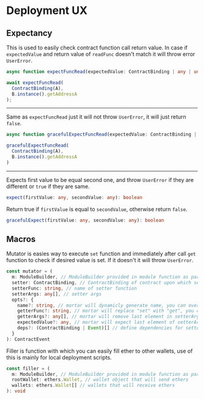 # Deployment UX

## Expectancy

This is used to easily check contract function call return value. In case if `expectedValue` and return value of `readFunc` doesn't match it will throw error `UserError`.

```typescript
async function expectFuncRead(expectedValue: ContractBinding | any | undefined, readFunc: ContractFunction | any, ...readArgs: any): Promise<boolean>
```

```typescript
await expectFuncRead(
  ContractBinding(A), 
  B.instance().getAddressA
);
```

<hr>

Same as `expectFuncRead` just it will not throw `UserError`, it will just return `false`.

```typescript
async function gracefulExpectFuncRead(expectedValue: ContractBinding | any, readFunc: ContractFunction, ...readArgs: any): Promise<boolean>
```

```typescript
gracefulExpectFuncRead(
  ContractBinding(A),
  B.instance().getAddressA
)
```

<hr>

Expects first value to be equal second one, and throw `UserError` if they are different or `true` if they are same.

```typescript
expect(firstValue: any, secondValue: any): boolean
```

Return true if `firstValue` is equal to `secondValue`, otherwise return `false`.

```typescript
gracefulExpect(firstValue: any, secondValue: any): boolean
```

## Macros

Mutator is easies way to execute `set` function and immediately after call `get` function to check if desired value is set. If it doesn't it will throw `UserError`.

```typescript
const mutator = (
  m: ModuleBuilder, // ModuleBuilder provided in module function as parameter
  setter: ContractBinding, // ContractBinding of contract upon which setter function will be called
  setterFunc: string, // name of setter function
  setterArgs: any[], // setter args
  opts?: {
    name?: string, // mortar will dynamicly generate name, you can overwrite it here
    getterFunc?: string, // mortar will replace "set" with "get", you can overwrite name of getter function here
    getterArgs?: any[], // mortar will remove last element in setterArgs array, and send that as getter args, you can overwrite that here
    expectedValue?: any, // mortar will expect last element of setterArgs to be equal to getterFunc return value
    deps?: (ContractBinding | Event)[] // define dependencies for setter/getter execution
  }
): ContractEvent
```

Filler is function with which you can easily fill ether to other wallets, use of this is mainly for local deployment scripts.

```typescript
const filler = (
  m: ModuleBuilder, // ModuleBuilder provided in module function as parameter
  rootWallet: ethers.Wallet, // wallet object that will send ethers
  wallets: ethers.Wallet[] // wallets that will receive ethers
): void
```
